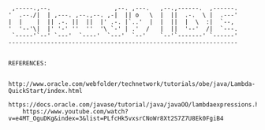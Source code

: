      ,-----.,--.                  ,--. ,---.   ,--.,------.  ,------.
    '  .--./|  | ,---. ,--.,--. ,-|  || o   \  |  ||  .-.  \ |  .---'
    |  |    |  || .-. ||  ||  |' .-. |`..'  |  |  ||  |  \  :|  `--, 
    '  '--'\|  |' '-' ''  ''  '\ `-' | .'  /   |  ||  '--'  /|  `---.
     `-----'`--' `---'  `----'  `---'  `--'    `--'`-------' `------'
    ----------------------------------------------------------------- 


    REFERENCES:

        http://www.oracle.com/webfolder/technetwork/tutorials/obe/java/Lambda-QuickStart/index.html        
    	https://docs.oracle.com/javase/tutorial/java/javaOO/lambdaexpressions.html
    	https://www.youtube.com/watch?v=e4MT_OguDKg&index=3&list=PLfcHk5vxsrCNoWr8Xt2S7Z7U8Ek0FgiB4
